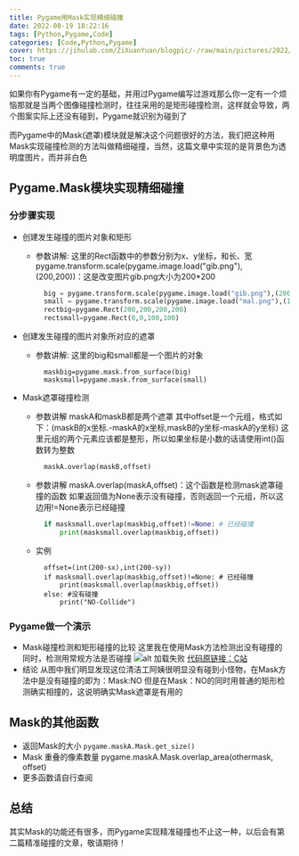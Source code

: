 ```yaml
---
title: Pygame用Mask实现精细碰撞
date: 2022-08-19 18:22:16
tags: [Python,Pygame,Code]
categories: [Code,Python,Pygame]
cover: https://jihulab.com/ZiXuanYuan/blogpic/-/raw/main/pictures/2022/08/23_22_5_46_daily_pic.png
toc: true
comments: true
---
```


如果你有Pygame有一定的基础，并用过Pygame编写过游戏那么你一定有一个烦恼那就是当两个图像碰撞检测时，往往采用的是矩形碰撞检测，这样就会导致，两个图案实际上还没有碰到，Pygame就识别为碰到了

而Pygame中的Mask(遮罩)模块就是解决这个问题很好的方法，我们把这种用Mask实现碰撞检测的方法叫做精细碰撞，当然，这篇文章中实现的是背景色为透明度图片，而并非白色

<!--more-->

## Pygame.Mask模块实现精细碰撞

### 分步骤实现

+ 创建发生碰撞的图片对象和矩形
  
  - 参数讲解:
    这里的Rect函数中的参数分别为x、y坐标，和长、宽
    pygame.transform.scale(pygame.image.load("gib.png"),(200,200))：这是改变图片gib.png大小为200*200
    
    ```Python
      big = pygame.transform.scale(pygame.image.load("gib.png"),(200,200))
      small = pygame.transform.scale(pygame.image.load("mal.png"),(100,100))
      rectbig=pygame.Rect(200,200,200,200)
      rectsmall=pygame.Rect(0,0,100,100)
    ```

+ 创建发生碰撞的图片对象所对应的遮罩
  
  - 参数讲解:
    这里的big和small都是一个图片的对象
    
    ```
      maskbig=pygame.mask.from_surface(big)
      masksmall=pygame.mask.from_surface(small)
    ```

+ Mask遮罩碰撞检测
  
  - 参数讲解
    maskA和maskB都是两个遮罩
    其中offset是一个元组，格式如下：(maskB的x坐标.-maskA的x坐标,maskB的y坐标-maskA的y坐标)
    这里元组的两个元素应该都是整形，所以如果坐标是小数的话请使用int()函数转为整数
    
    ```Python
      maskA.overlap(maskB,offset)
    ```
  
  - 参数讲解
    maskA.overlap(maskA,offset)：这个函数是检测mask遮罩碰撞的函数
    如果返回值为None表示没有碰撞，否则返回一个元组，所以这边用!=None表示已经碰撞
    
    ```Python
      if masksmall.overlap(maskbig,offset)!=None: # 已经碰撞
          print(masksmall.overlap(maskbig,offset))
    ```
  
  - 实例
    
    ```
      offset=(int(200-sx),int(200-sy))
      if masksmall.overlap(maskbig,offset)!=None: # 已经碰撞
          print(masksmall.overlap(maskbig,offset))
      else: #没有碰撞
          print("NO-Collide")
    ```

### Pygame做一个演示

+ Mask碰撞检测和矩形碰撞的比较
    这里我在使用Mask方法检测出没有碰撞的同时，检测用常规方法是否碰撞
    ![alt 加载失败](https://jihulab.com/ZiXuanYuan/blogpic/-/raw/main/pictures/2022/08/19_22_11_35_MaskRect%E5%AE%9E%E4%BE%8B.png)
    [代码原链接：C站](https://code.xueersi.com/home/project/detail?lang=code&pid=36703416&version=offline&form=python&langType=python)
+ 结论
    从图中我们明显发现这位清洁工阿姨很明显没有碰到小怪物，在Mask方法中是没有碰撞的即为：Mask:NO
    但是在Mask：NO的同时用普通的矩形检测确实相撞的，这说明确实Mask遮罩是有用的

## Mask的其他函数

+ 返回Mask的大小 ````pygame.maskA.Mask.get_size() ````
+ Mask 重叠的像素数量 pygame.maskA.Mask.overlap_area(othermask, offset) 
+ 更多函数请自行查阅

## 总结

其实Mask的功能还有很多，而Pygame实现精准碰撞也不止这一种，以后会有第二篇精准碰撞的文章，敬请期待！
